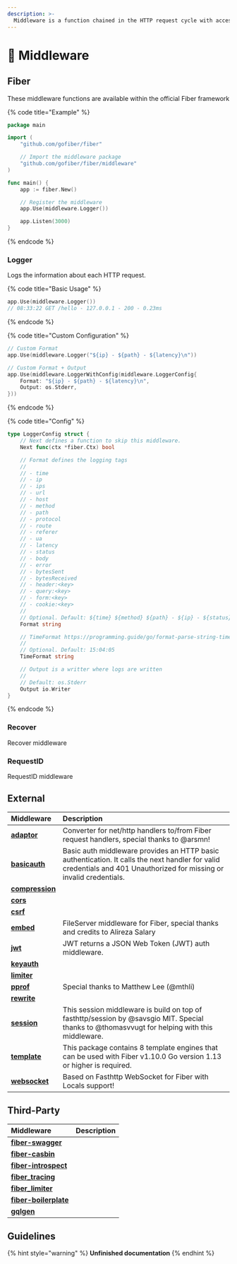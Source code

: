 ```yaml
---
description: >-
  Middleware is a function chained in the HTTP request cycle with access to the Context which it uses to perform a specific action, for example, logging every request or enabling CORS.
---
```


# 🧬 Middleware

## Fiber

These middleware functions are available within the official Fiber framework

{% code title="Example" %}
```go
package main

import (
    "github.com/gofiber/fiber"

    // Import the middleware package
    "github.com/gofiber/fiber/middleware"
)

func main() {
    app := fiber.New()

    // Register the middleware
    app.Use(middleware.Logger())

    app.Listen(3000)
}
```
{% endcode %}

### Logger

Logs the information about each HTTP request.

{% code title="Basic Usage" %}
```go
app.Use(middleware.Logger())
// 08:33:22 GET /hello - 127.0.0.1 - 200 - 0.23ms
```
{% endcode %}

{% code title="Custom Configuration" %}
```go
// Custom Format
app.Use(middleware.Logger("${ip} - ${path} - ${latency}\n"))

// Custom Format + Output
app.Use(middleware.LoggerWithConfig(middleware.LoggerConfig{
    Format: "${ip} - ${path} - ${latency}\n",
    Output: os.Stderr,
}))
```
{% endcode %}

{% code title="Config" %}
```go
type LoggerConfig struct {
    // Next defines a function to skip this middleware.
    Next func(ctx *fiber.Ctx) bool

    // Format defines the logging tags
    // 
    // - time
    // - ip
    // - ips
    // - url
    // - host
    // - method
    // - path
    // - protocol
    // - route
    // - referer
    // - ua
    // - latency
    // - status
    // - body
    // - error
    // - bytesSent
    // - bytesReceived
    // - header:<key>
    // - query:<key>
    // - form:<key>
    // - cookie:<key>
    // 
    // Optional. Default: ${time} ${method} ${path} - ${ip} - ${status} - ${latency}\n
    Format string

    // TimeFormat https://programming.guide/go/format-parse-string-time-date-example.html
    //
    // Optional. Default: 15:04:05
    TimeFormat string

    // Output is a writter where logs are written
    //
    // Default: os.Stderr
    Output io.Writer
}
```
{% endcode %}

### Recover

Recover middleware

### RequestID

RequestID middleware



## External

| Middleware                                                | Description                                                                                                                                                           |
|:--------------------------------------------------------- |:--------------------------------------------------------------------------------------------------------------------------------------------------------------------- |
| [**adaptor**](https://github.com/gofiber/adaptor)         | Converter for net/http handlers to/from Fiber request handlers, special thanks to @arsmn!                                                                             |
| [**basicauth**](https://github.com/gofiber/basicauth)     | Basic auth middleware provides an HTTP basic authentication. It calls the next handler for valid credentials and 401 Unauthorized for missing or invalid credentials. |
| [**compression**](https://github.com/gofiber/compression) |                                                                                                                                                                       |
| [**cors**](https://github.com/gofiber/cors)               |                                                                                                                                                                       |
| [**csrf**](https://github.com/gofiber/csrf)               |                                                                                                                                                                       |
| [**embed**](https://github.com/gofiber/embed)             | FileServer middleware for Fiber, special thanks and credits to Alireza Salary                                                                                         |
| [**jwt**](https://github.com/gofiber/jwt)                 | JWT returns a JSON Web Token \(JWT\) auth middleware.                                                                                                               |
| [**keyauth**](https://github.com/gofiber/keyauth)         |                                                                                                                                                                       |
| [**limiter**](https://github.com/gofiber/limiter)         |                                                                                                                                                                       |
| [**pprof**](https://github.com/gofiber/pprof)             | Special thanks to Matthew Lee \(@mthli\)                                                                                                                            |
| [**rewrite**](https://github.com/gofiber/rewrite)         |                                                                                                                                                                       |
| [**session**](https://github.com/gofiber/session)         | This session middleware is build on top of fasthttp/session by @savsgio MIT. Special thanks to @thomasvvugt for helping with this middleware.                         |
| [**template**](https://github.com/gofiber/template)       | This package contains 8 template engines that can be used with Fiber v1.10.0 Go version 1.13 or higher is required.                                                   |
| [**websocket**](https://github.com/gofiber/websocket)     | Based on Fasthttp WebSocket for Fiber with Locals support!                                                                                                            |

## Third-Party

| Middleware                                                                | Description |
|:------------------------------------------------------------------------- |:----------- |
| [**fiber-swagger**](https://github.com/arsmn/fiber-swagger)               |             |
| [**fiber-casbin**](https://github.com/arsmn/fiber-casbin)                 |             |
| [**fiber-introspect**](https://github.com/arsmn/fiber-introspect)         |             |
| [**fiber\_tracing**](https://github.com/shareed2k/fiber_tracing)        |             |
| [**fiber\_limiter**](https://github.com/shareed2k/fiber_limiter)        |             |
| [**fiber-boilerplate**](https://github.com/thomasvvugt/fiber-boilerplate) |             |
| [**gqlgen**](https://github.com/arsmn/gqlgen)                             |             |

## Guidelines

{% hint style="warning" %}
**Unfinished documentation**
{% endhint %}

